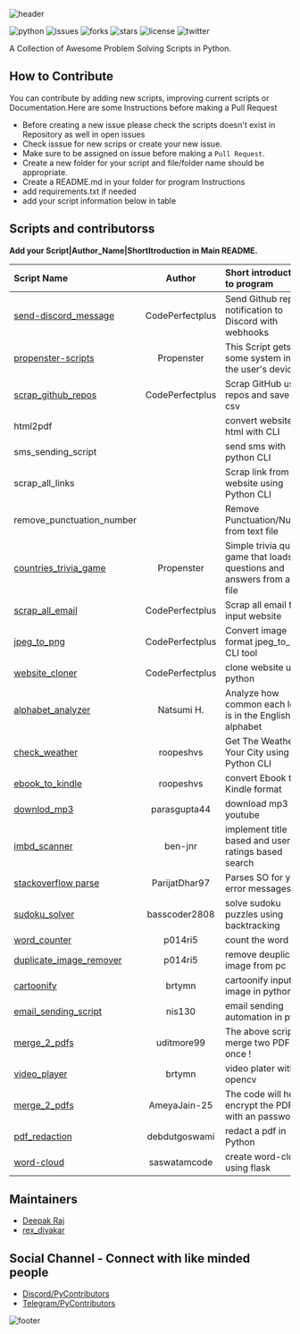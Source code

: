 ![header](https://capsule-render.vercel.app/api?type=rect&color=009ACD&height=100&section=header&text=awesomeScripts&fontSize=90%&fontColor=ffffff)

![python](https://img.shields.io/badge/language-python-blue)
![issues](https://img.shields.io/github/issues/Py-Contributors/awesomeScripts)
![forks](https://img.shields.io/github/forks/Py-Contributors/awesomeScripts)
![stars](https://img.shields.io/github/stars/Py-Contributors/awesomeScripts)
![license](https://img.shields.io/github/license/Py-Contributors/awesomeScripts)
![twitter](https://img.shields.io/twitter/url?url=https%3A%2F%2Fgithub.com%2FPy-Contributors%2FawesomeScripts)

A Collection of Awesome Problem Solving Scripts in Python.

## How to Contribute

You can contribute by adding new scripts, improving current scripts or Documentation.Here are some Instructions
before making a Pull Request

- Before creating a new issue please check the scripts doesn't exist in Repository as well in open issues
- Check isssue for new scrips or create your new issue.
- Make sure to be assigned on issue before making a `Pull Request`.
- Create a new folder for your script and file/folder name should be appropriate.
- Create a README.md in your folder for program Instructions
- add requirements.txt if needed
- add your script information below in table

## Scripts and contributorss

**Add your Script|Author_Name|ShortItroduction in Main README.**

<!--Restrictions -->
<!-- Add your script in last line -->

| Script Name                                                                    |     Author      | Short introduction to program                                            |
| :----------------------------------------------------------------------------- | :-------------: | :----------------------------------------------------------------------- |
| [send-discord_message](/send-discord_message/annoucements.py)                  | CodePerfectplus | Send Github repo notification to Discord with webhooks                   |
| [propenster-scripts](/propenster-scripts/sysinfo.py)                           |   Propenster    | This Script gets some system info of the user's device                   |
| [scrap_github_repos](/scrap_github_repos/scrap_github_repos.py)                | CodePerfectplus | Scrap GitHub user repos and save it in csv                               |
| html2pdf                                                                       |                 | convert website to html with CLI                                         |
| sms_sending_script                                                             |                 | send sms with python CLI                                                 |
| scrap_all_links                                                                |                 | Scrap link from website using Python CLI                                 |
| remove_punctuation_number                                                      |                 | Remove Punctuation/Number from text file                                 |
| [countries_trivia_game](/countries_trivia_game/countries_trivia.py)            |   Propenster    | Simple trivia quiz game that loads questions and answers from a CSV file |
| [scrap_all_email](/scrap_all_email/scrap_all_email.py)                         | CodePerfectplus | Scrap all email from input website                                       |
| [jpeg_to_png](/jpeg_to_png/jpeg_to_png.py)                                     | CodePerfectplus | Convert image format jpeg_to_png CLI tool                                |
| [website_cloner](/website_cloner/website_cloner.py)                            | CodePerfectplus | clone website using python                                               |
| [alphabet_analyzer](/alphabet_analyzer/alphabet.py)                            |   Natsumi H.    | Analyze how common each letter is in the English alphabet                |
| [check_weather](/check_weather/check_weather.py)                               |    roopeshvs    | Get The Weather Of Your City using Python CLI                            |
| [ebook_to_kindle](/convert_ebook_to_kindle_format/convert.py)                  |    roopeshvs    | convert Ebook to Kindle format                                           |
| [downlod_mp3](/download_mp3/download_yt.py)                                    |  parasgupta44   | download mp3 from youtube                                                |
| [imbd_scanner](/imdb-scraper/imdb.py)                                          |     ben-jnr     | implement title based and user ratings based search                      |
| [stackoverflow parse](/Stack_Overflow_Parser-master/main_.py)                  |  ParijatDhar97  | Parses SO for your error messages                                        |
| [sudoku_solver](/sudoku_solver/sudoku_solver.py)                               |  basscoder2808  | solve sudoku puzzles using backtracking                                  |
| [word_counter](/word-counter/word-counter.py)                                  |     p014ri5     | count the word                                                           |
| [duplicate_image_remover](/duplicate-image-remover/duplicate-image-remover.py) |     p014ri5     | remove deuplicate image from pc                                          |
| [cartoonify](/cartoonifier/cartoonifier.py)                                    |     brtymn      | cartoonify input image in python                                         |
| [email_sending_script](/email_sending_script/email_sending_script.py)          |     nis130      | email sending automation in pyton                                        |
| [merge_2_pdfs](/Merge_2_Pdf's/mergepdf.py)                                     |   uditmore99    | The above script will merge two PDF's at once !                          |
| [video_player](/video_player/video_player.py)                                  |     brtymn      | video plater with opencv                                                 |
| [merge_2_pdfs](/Encrypt_PDF/encryptPDF.py)                                     |  AmeyaJain-25   | The code will help to encrypt the PDF with an password.                  |
| [pdf_redaction](/pdf_redaction/pdf_redaction.py)                               |  debdutgoswami  | redact a pdf in Python                                                   |
| [word-cloud](/word_cloud_generator/main.py)                                    |  saswatamcode   | create word-cloud using flask                                            |

## Maintainers

- [Deepak Raj](https://github.com/CodePerfectPlus)
- [rex_divakar](https://github.com/rexdivakar)

## Social Channel - Connect with like minded people

- [Discord/PyContributors](https://discord.gg/FXyh2S3)
- [Telegram/PyContributors](https://t.me/pycontributors)

![footer](https://capsule-render.vercel.app/api?type=slice&color=009ACD&height=30&section=footer&fontSize=90%&)
